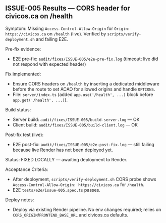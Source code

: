 ## ISSUE-005 Results — CORS header for civicos.ca on /health

Symptom: Missing `Access-Control-Allow-Origin` for `Origin: https://civicos.ca` on `/health` (live). Verified by `scripts/verify-deployment.sh` and failing E2E.

Pre-fix evidence:
- E2E pre-fix: `audit/fixes/ISSUE-005/e2e-pre-fix.log` (timeout; live did not respond with expected header)

Fix implemented:
- Ensure CORS headers on `/health` by inserting a dedicated middleware before the route to set ACAO for allowed origins and handle `OPTIONS`.
- File: `server/index.ts` (added `app.use('/health', ...)` block before `app.get('/health', ...)`).

Build status:
- Server build: `audit/fixes/ISSUE-005/build-server.log` — OK
- Client build: `audit/fixes/ISSUE-005/build-client.log` — OK

Post-fix test (live):
- E2E post-fix: `audit/fixes/ISSUE-005/e2e-post-fix.log` — still failing because live Render has not been deployed yet.

Status: FIXED LOCALLY — awaiting deployment to Render.

Acceptance Criteria:
- After deployment, `scripts/verify-deployment.sh` CORS probe shows `Access-Control-Allow-Origin: https://civicos.ca` for `/health`.
- E2E `tests/e2e/issue-005.spec.ts` passes.

Deploy notes:
- Deploy via existing Render pipeline. No env changes required; relies on `CORS_ORIGIN`/`FRONTEND_BASE_URL` and civicos.ca defaults.


